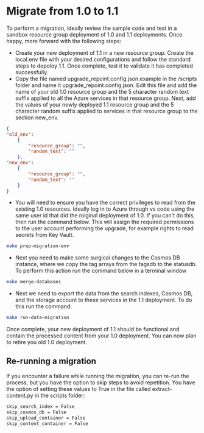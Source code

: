 # Migrate from 1.0 to 1.1

To perform a migration, ideally review the sample code and test in a sandbox resource group deployment of 1.0 and 1.1 deployments. Once happy, more forward with the following steps:

- Create your new deployment of 1.1 in a new resource group. Create the local.env file with your desired configurations and follow the standard steps to depoloy 1.1. Once complete, test it to validate it has completed successfully. 
- Copy the file named upgrade_repoint.config.json.example in the /scripts folder and name it upgrade_repoint.config.json. Edit this file and add the name of your old 1.0 resource group and the 5 character random text suffix applied to all the Azure services in that resource group. Next, add the values of your newly deployed 1.1 resource group and the 5 character random suffix applied to services in that resource group to the section new_env.

```json
{
"old_env":
    {
        "resource_group": "",
        "random_text": ""
    },
"new_env":
    {
        "resource_group": "",
        "random_text": ""
    }
}
```
- You will need to ensure you have the correct privileges to read from the existing 1.0 resources. Ideally log in to Azure through vs code using the same user id that did the roiginal deployment of 1.0. If you can't do this, then run the command below. This will assign the required permissions to the user account performing the upgrade, for example rights to read secrets from Key Vault.
```bash
make prep-migration-env
```
- Next you need to make some surgical changes to the Cosmos DB instance, where we copy the tag arrays from the tagsdb to the statusdb. To perform this action run the command below in a terminal window
```bash
make merge-databases
```
- Next we need to export the data from the search indexes, Cosmos DB, and the storage account to these services in the 1.1 deployment. To do this run the command:
```bash
make run-data-migration
```
Once complete, your new deployment of 1.1 should be functional and contain the processed content from your 1.0 deployment. You can now plan to retire you old 1.0 deployment.

## Re-running a migration
If you encounter a failure  while running the migration, you can re-run the process, but you have the option to skip steps to avoid repetition. You have the option of setting these values to True in the file called extract-content.py in the scripts folder:
```bash
skip_search_index = False
skip_cosmos_db = False
skip_upload_container = False
skip_content_container = False
```
